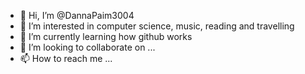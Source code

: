 - 👋 Hi, I’m @DannaPaim3004
- 👀 I’m interested in computer science, music, reading and travelling
- 🌱 I’m currently learning how github works
- 💞️ I’m looking to collaborate on ...
- 📫 How to reach me ...

<!---
DannaPaim3004/DannaPaim3004 is a ✨ special ✨ repository because its `README.md` (this file) appears on your GitHub profile.
You can click the Preview link to take a look at your changes.
--->
